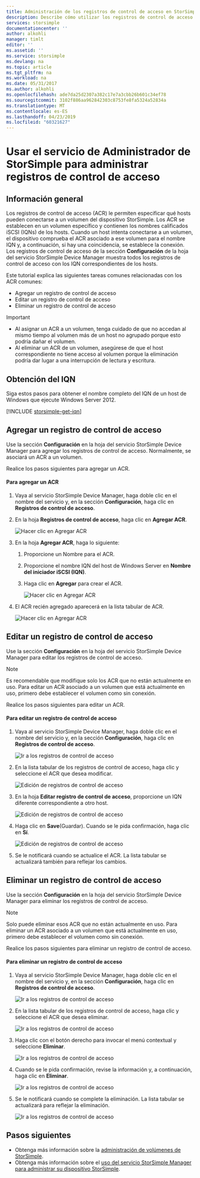 ```yaml
---
title: Administración de los registros de control de acceso en StorSimple | Microsoft Docs
description: Describe cómo utilizar los registros de control de acceso (ACR) para determinar qué hosts pueden conectarse a un volumen en el dispositivo StorSimple.
services: storsimple
documentationcenter: ''
author: alkohli
manager: timlt
editor: ''
ms.assetid: ''
ms.service: storsimple
ms.devlang: na
ms.topic: article
ms.tgt_pltfrm: na
ms.workload: na
ms.date: 05/31/2017
ms.author: alkohli
ms.openlocfilehash: ade7da25d2307a382c17e7a3cbb26b601c34ef78
ms.sourcegitcommit: 3102f886aa962842303c8753fe8fa5324a52834a
ms.translationtype: MT
ms.contentlocale: es-ES
ms.lasthandoff: 04/23/2019
ms.locfileid: "60321627"
---
```

# <a name="use-the-storsimple-manager-service-to-manage-access-control-records"></a>Usar el servicio de Administrador de StorSimple para administrar registros de control de acceso

## <a name="overview"></a>Información general
Los registros de control de acceso (ACR) le permiten especificar qué hosts pueden conectarse a un volumen del dispositivo StorSimple. Los ACR se establecen en un volumen específico y contienen los nombres calificados iSCSI (IQNs) de los hosts. Cuando un host intenta conectarse a un volumen, el dispositivo comprueba el ACR asociado a ese volumen para el nombre IQN y, a continuación, si hay una coincidencia, se establece la conexión. Los registros de control de acceso de la sección **Configuración** de la hoja del servicio StorSimple Device Manager muestra todos los registros de control de acceso con los IQN correspondientes de los hosts.

Este tutorial explica las siguientes tareas comunes relacionadas con los ACR comunes:

* Agregar un registro de control de acceso
* Editar un registro de control de acceso
* Eliminar un registro de control de acceso

> [!IMPORTANT]
> * Al asignar un ACR a un volumen, tenga cuidado de que no accedan al mismo tiempo al volumen más de un host no agrupado porque esto podría dañar el volumen.
> * Al eliminar un ACR de un volumen, asegúrese de que el host correspondiente no tiene acceso al volumen porque la eliminación podría dar lugar a una interrupción de lectura y escritura.

## <a name="get-the-iqn"></a>Obtención del IQN

Siga estos pasos para obtener el nombre completo del IQN de un host de Windows que ejecute Windows Server 2012.

[!INCLUDE [storsimple-get-iqn](../../includes/storsimple-get-iqn.md)]


## <a name="add-an-access-control-record"></a>Agregar un registro de control de acceso
Use la sección **Configuración** en la hoja del servicio StorSimple Device Manager para agregar los registros de control de acceso. Normalmente, se asociará un ACR a un volumen.

Realice los pasos siguientes para agregar un ACR.

#### <a name="to-add-an-acr"></a>Para agregar un ACR

1. Vaya al servicio StorSimple Device Manager, haga doble clic en el nombre del servicio y, en la sección **Configuración**, haga clic en **Registros de control de acceso**.
2. En la hoja **Registros de control de acceso**, haga clic en **Agregar ACR**.

    ![Hacer clic en Agregar ACR](./media/storsimple-8000-manage-acrs/createacr1.png)

3. En la hoja **Agregar ACR**, haga lo siguiente:

    1. Proporcione un Nombre para el ACR.
    
    2. Proporcione el nombre IQN del host de Windows Server en **Nombre del iniciador iSCSI (IQN)**.

    3. Haga clic en **Agregar** para crear el ACR.

        ![Hacer clic en Agregar ACR](./media/storsimple-8000-manage-acrs/createacr2.png)

4.  El ACR recién agregado aparecerá en la lista tabular de ACR.

    ![Hacer clic en Agregar ACR](./media/storsimple-8000-manage-acrs/createacr5.png)


## <a name="edit-an-access-control-record"></a>Editar un registro de control de acceso
Use la sección **Configuración** en la hoja del servicio StorSimple Device Manager para editar los registros de control de acceso.

> [!NOTE]
> Es recomendable que modifique solo los ACR que no están actualmente en uso. Para editar un ACR asociado a un volumen que está actualmente en uso, primero debe establecer el volumen como sin conexión.

Realice los pasos siguientes para editar un ACR.

#### <a name="to-edit-an-access-control-record"></a>Para editar un registro de control de acceso
1.  Vaya al servicio StorSimple Device Manager, haga doble clic en el nombre del servicio y, en la sección **Configuración**, haga clic en **Registros de control de acceso**.

    ![Ir a los registros de control de acceso](./media/storsimple-8000-manage-acrs/createacr1.png)

2. En la lista tabular de los registros de control de acceso, haga clic y seleccione el ACR que desea modificar.

    ![Edición de registros de control de acceso](./media/storsimple-8000-manage-acrs/editacr1.png)

3. En la hoja **Editar registro de control de acceso**, proporcione un IQN diferente correspondiente a otro host.

    ![Edición de registros de control de acceso](./media/storsimple-8000-manage-acrs/editacr2.png)

4. Haga clic en **Save**(Guardar). Cuando se le pida confirmación, haga clic en **Sí**. 

    ![Edición de registros de control de acceso](./media/storsimple-8000-manage-acrs/editacr3.png)

5. Se le notificará cuando se actualice el ACR. La lista tabular se actualizará también para reflejar los cambios.

   
## <a name="delete-an-access-control-record"></a>Eliminar un registro de control de acceso
Use la sección **Configuración** en la hoja del servicio StorSimple Device Manager para eliminar los registros de control de acceso.

> [!NOTE]
> Solo puede eliminar esos ACR que no están actualmente en uso. Para eliminar un ACR asociado a un volumen que está actualmente en uso, primero debe establecer el volumen como sin conexión.

Realice los pasos siguientes para eliminar un registro de control de acceso.

#### <a name="to-delete-an-access-control-record"></a>Para eliminar un registro de control de acceso
1.  Vaya al servicio StorSimple Device Manager, haga doble clic en el nombre del servicio y, en la sección **Configuración**, haga clic en **Registros de control de acceso**.

    ![Ir a los registros de control de acceso](./media/storsimple-8000-manage-acrs/createacr1.png)

2. En la lista tabular de los registros de control de acceso, haga clic y seleccione el ACR que desea eliminar.

    ![Ir a los registros de control de acceso](./media/storsimple-8000-manage-acrs/deleteacr1.png)

3. Haga clic con el botón derecho para invocar el menú contextual y seleccione **Eliminar**.

    ![Ir a los registros de control de acceso](./media/storsimple-8000-manage-acrs/deleteacr2.png)

4. Cuando se le pida confirmación, revise la información y, a continuación, haga clic en **Eliminar**.

    ![Ir a los registros de control de acceso](./media/storsimple-8000-manage-acrs/deleteacr3.png)

5. Se le notificará cuando se complete la eliminación. La lista tabular se actualizará para reflejar la eliminación.

    ![Ir a los registros de control de acceso](./media/storsimple-8000-manage-acrs/deleteacr5.png)

## <a name="next-steps"></a>Pasos siguientes
* Obtenga más información sobre la [administración de volúmenes de StorSimple](storsimple-8000-manage-volumes-u2.md).
* Obtenga más información sobre el [uso del servicio StorSimple Manager para administrar su dispositivo StorSimple](storsimple-8000-manager-service-administration.md).

